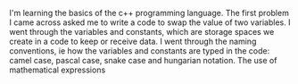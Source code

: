 I'm learning the basics of the c++ programming language. The first problem I came across asked me to write a code to swap the value of two variables.
I went through the variables and constants, which are storage spaces we create in a code to keep or receive data. I went through the naming conventions, ie how the variables and constants are typed in the code: camel case, pascal case, snake case and hungarian notation.
The use of mathematical expressions 
